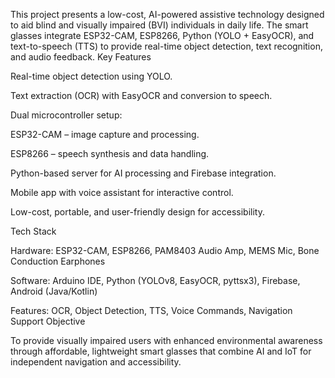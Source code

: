This project presents a low-cost, AI-powered assistive technology designed to aid blind and visually impaired (BVI) individuals in daily life. The smart glasses integrate ESP32-CAM, ESP8266, Python (YOLO + EasyOCR), and text-to-speech (TTS) to provide real-time object detection, text recognition, and audio feedback.
 Key Features

Real-time object detection using YOLO.

Text extraction (OCR) with EasyOCR and conversion to speech.

Dual microcontroller setup:

ESP32-CAM – image capture and processing.

ESP8266 – speech synthesis and data handling.

Python-based server for AI processing and Firebase integration.

Mobile app with voice assistant for interactive control.

Low-cost, portable, and user-friendly design for accessibility.

Tech Stack

Hardware: ESP32-CAM, ESP8266, PAM8403 Audio Amp, MEMS Mic, Bone Conduction Earphones

Software: Arduino IDE, Python (YOLOv8, EasyOCR, pyttsx3), Firebase, Android (Java/Kotlin)

Features: OCR, Object Detection, TTS, Voice Commands, Navigation Support
Objective

To provide visually impaired users with enhanced environmental awareness through affordable, lightweight smart glasses that combine AI and IoT for independent navigation and accessibility.
